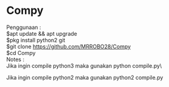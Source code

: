# Compy
Penggunaan :\
$apt update && apt upgrade\
$pkg install python2 git\
$git clone https://github.com/MRROBO28/Compy \
$cd Compy\
Notes : \
Jika ingin compile python3 maka gunakan python compile.py\

Jika ingin compile python2 maka gunakan python2 compile.py

